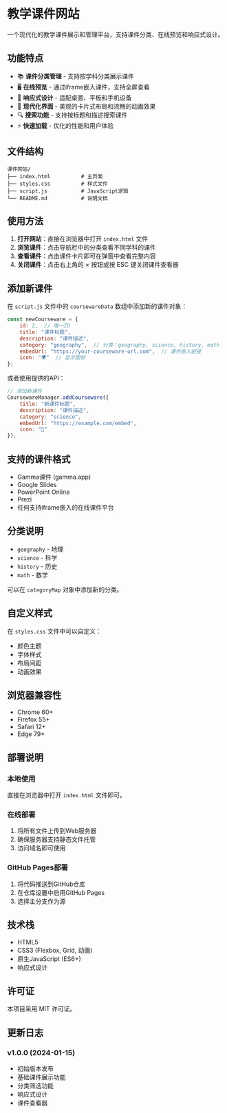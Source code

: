 # 教学课件网站

一个现代化的教学课件展示和管理平台，支持课件分类、在线预览和响应式设计。

## 功能特点

- 📚 **课件分类管理** - 支持按学科分类展示课件
- 🖥️ **在线预览** - 通过iframe嵌入课件，支持全屏查看
- 📱 **响应式设计** - 适配桌面、平板和手机设备
- 🎨 **现代化界面** - 美观的卡片式布局和流畅的动画效果
- 🔍 **搜索功能** - 支持按标题和描述搜索课件
- ⚡ **快速加载** - 优化的性能和用户体验

## 文件结构

```
课件网站/
├── index.html          # 主页面
├── styles.css          # 样式文件
├── script.js           # JavaScript逻辑
└── README.md           # 说明文档
```

## 使用方法

1. **打开网站**：直接在浏览器中打开 `index.html` 文件
2. **浏览课件**：点击导航栏中的分类查看不同学科的课件
3. **查看课件**：点击课件卡片即可在弹窗中查看完整内容
4. **关闭课件**：点击右上角的 × 按钮或按 ESC 键关闭课件查看器

## 添加新课件

在 `script.js` 文件中的 `coursewareData` 数组中添加新的课件对象：

```javascript
const newCourseware = {
    id: 2,  // 唯一ID
    title: "课件标题",
    description: "课件描述",
    category: "geography",  // 分类：geography, science, history, math
    embedUrl: "https://your-courseware-url.com",  // 课件嵌入链接
    icon: "🌍"  // 显示图标
};
```

或者使用提供的API：

```javascript
// 添加新课件
CoursewareManager.addCourseware({
    title: "新课件标题",
    description: "课件描述",
    category: "science",
    embedUrl: "https://example.com/embed",
    icon: "🔬"
});
```

## 支持的课件格式

- Gamma课件 (gamma.app)
- Google Slides
- PowerPoint Online
- Prezi
- 任何支持iframe嵌入的在线课件平台

## 分类说明

- `geography` - 地理
- `science` - 科学
- `history` - 历史
- `math` - 数学

可以在 `categoryMap` 对象中添加新的分类。

## 自定义样式

在 `styles.css` 文件中可以自定义：

- 颜色主题
- 字体样式
- 布局间距
- 动画效果

## 浏览器兼容性

- Chrome 60+
- Firefox 55+
- Safari 12+
- Edge 79+

## 部署说明

### 本地使用
直接在浏览器中打开 `index.html` 文件即可。

### 在线部署
1. 将所有文件上传到Web服务器
2. 确保服务器支持静态文件托管
3. 访问域名即可使用

### GitHub Pages部署
1. 将代码推送到GitHub仓库
2. 在仓库设置中启用GitHub Pages
3. 选择主分支作为源

## 技术栈

- HTML5
- CSS3 (Flexbox, Grid, 动画)
- 原生JavaScript (ES6+)
- 响应式设计

## 许可证

本项目采用 MIT 许可证。

## 更新日志

### v1.0.0 (2024-01-15)
- 初始版本发布
- 基础课件展示功能
- 分类筛选功能
- 响应式设计
- 课件查看器
